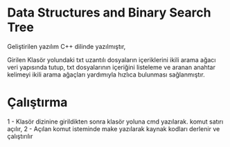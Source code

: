 # Data Structures and Binary Search Tree

Geliştirilen yazılım C++ dilinde yazılmıştır,

Girilen Klasör yolundaki txt uzantılı dosyaların içeriklerini ikili arama ağacı veri yapısında tutup,
txt dosyalarının içeriğini listeleme ve aranan anahtar kelimeyi ikili arama ağaçları yardımıyla hızlıca bulunması sağlanmıştır.

# Çalıştırma

1 - Klasör dizinine girildikten sonra klasör yoluna cmd yazılarak. komut satırı açılır,
2 - Açılan komut isteminde make yazılarak kaynak kodları derlenir ve çalıştırılır

